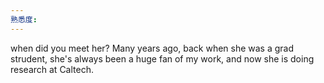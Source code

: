 ```yaml
---
熟悉度: 
---
```

when did you meet her?
Many years ago, back when she was a grad strudent, she's always been a huge fan of my work, and now she is doing research at Caltech.